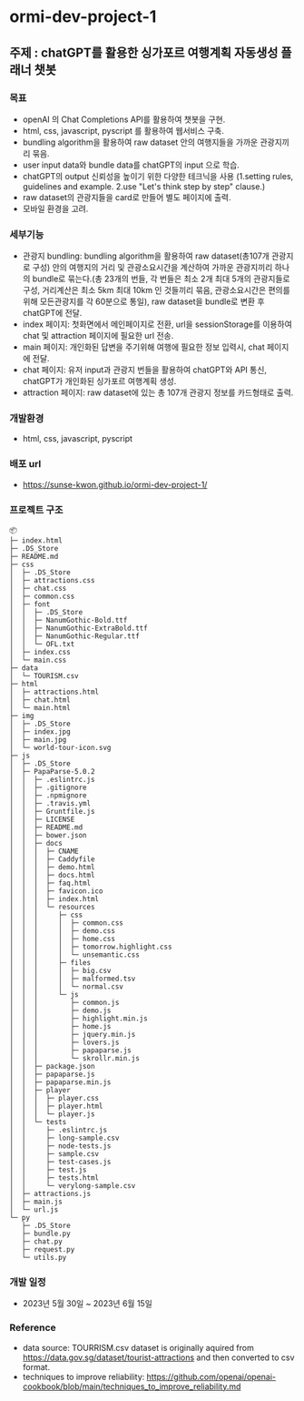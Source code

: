 # ormi-dev-project-1
## 주제 : chatGPT를 활용한 싱가포르 여행계획 자동생성 플래너 챗봇

### 목표
- openAI 의 Chat Completions API를 활용하여 챗봇을 구현.
- html, css, javascript, pyscript 를 활용하여 웹서비스 구축.
- bundling algorithm을 활용하여 raw dataset 안의 여행지들을 가까운 관광지끼리 묶음.
- user input data와 bundle data를 chatGPT의 input 으로 학습.
- chatGPT의 output 신뢰성을 높이기 위한 다양한 테크닉을 사용 (1.setting rules, guidelines and example. 2.use "Let's think step by step" clause.)
- raw dataset의 관광지들을 card로 만들어 별도 페이지에 출력.
- 모바일 환경을 고려.

### 세부기능
- 관광지 bundling: bundling algorithm을 활용하여 raw dataset(총107개 관광지로 구성) 안의 여행지의 거리 및 관광소요시간을 계산하여 가까운 관광지끼리 하나의 bundle로 묶는다.(총 23개의 번들, 각 번들은 최소 2개 최대 5개의 관광지들로 구성, 거리계산은 최소 5km 최대 10km 인 것들끼리 묶음, 관광소요시간은 편의를 위해 모든관광지를 각 60분으로 통일), raw dataset을 bundle로 변환 후 chatGPT에 전달.
- index 페이지: 첫화면에서 메인페이지로 전환, url을 sessionStorage를 이용하여 chat 및 attraction 페이지에 필요한 url 전송.
- main 페이지: 개인화된 답변을 주기위해 여행에 필요한 정보 입력시, chat 페이지에 전달.
- chat 페이지: 유저 input과 관광지 번들을 활용하여 chatGPT와 API 통신, chatGPT가 개인화된 싱가포르 여행계획 생성.
- attraction 페이지: raw dataset에 있는 총 107개 관광지 정보를 카드형태로 출력.

### 개발환경
- html, css, javascript, pyscript

### 배포 url
- https://sunse-kwon.github.io/ormi-dev-project-1/

### 프로젝트 구조
```
📦 
├─ index.html
├─ .DS_Store
├─ README.md
├─ css
│  ├─ .DS_Store
│  ├─ attractions.css
│  ├─ chat.css
│  ├─ common.css
│  ├─ font
│  │  ├─ .DS_Store
│  │  ├─ NanumGothic-Bold.ttf
│  │  ├─ NanumGothic-ExtraBold.ttf
│  │  ├─ NanumGothic-Regular.ttf
│  │  └─ OFL.txt
│  ├─ index.css
│  └─ main.css
├─ data
│  └─ TOURISM.csv
├─ html
│  ├─ attractions.html
│  ├─ chat.html
│  └─ main.html
├─ img
│  ├─ .DS_Store
│  ├─ index.jpg
│  ├─ main.jpg
│  └─ world-tour-icon.svg
├─ js
│  ├─ .DS_Store
│  ├─ PapaParse-5.0.2
│  │  ├─ .eslintrc.js
│  │  ├─ .gitignore
│  │  ├─ .npmignore
│  │  ├─ .travis.yml
│  │  ├─ Gruntfile.js
│  │  ├─ LICENSE
│  │  ├─ README.md
│  │  ├─ bower.json
│  │  ├─ docs
│  │  │  ├─ CNAME
│  │  │  ├─ Caddyfile
│  │  │  ├─ demo.html
│  │  │  ├─ docs.html
│  │  │  ├─ faq.html
│  │  │  ├─ favicon.ico
│  │  │  ├─ index.html
│  │  │  └─ resources
│  │  │     ├─ css
│  │  │     │  ├─ common.css
│  │  │     │  ├─ demo.css
│  │  │     │  ├─ home.css
│  │  │     │  ├─ tomorrow.highlight.css
│  │  │     │  └─ unsemantic.css
│  │  │     ├─ files
│  │  │     │  ├─ big.csv
│  │  │     │  ├─ malformed.tsv
│  │  │     │  └─ normal.csv
│  │  │     └─ js
│  │  │        ├─ common.js
│  │  │        ├─ demo.js
│  │  │        ├─ highlight.min.js
│  │  │        ├─ home.js
│  │  │        ├─ jquery.min.js
│  │  │        ├─ lovers.js
│  │  │        ├─ papaparse.js
│  │  │        └─ skrollr.min.js
│  │  ├─ package.json
│  │  ├─ papaparse.js
│  │  ├─ papaparse.min.js
│  │  ├─ player
│  │  │  ├─ player.css
│  │  │  ├─ player.html
│  │  │  └─ player.js
│  │  └─ tests
│  │     ├─ .eslintrc.js
│  │     ├─ long-sample.csv
│  │     ├─ node-tests.js
│  │     ├─ sample.csv
│  │     ├─ test-cases.js
│  │     ├─ test.js
│  │     ├─ tests.html
│  │     └─ verylong-sample.csv
│  ├─ attractions.js
│  ├─ main.js
│  └─ url.js
└─ py
   ├─ .DS_Store
   ├─ bundle.py
   ├─ chat.py
   ├─ request.py
   └─ utils.py
```

### 개발 일정
- 2023년 5월 30일 ~ 2023년 6월 15일

### Reference
- data source: TOURRISM.csv dataset is originally aquired from https://data.gov.sg/dataset/tourist-attractions and then converted to csv format. 
- techniques to improve reliability: https://github.com/openai/openai-cookbook/blob/main/techniques_to_improve_reliability.md 
